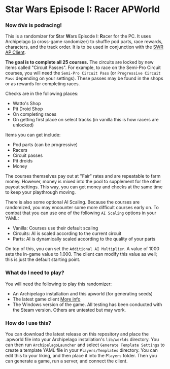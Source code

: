# Star Wars Episode I: Racer APWorld

### Now ***this*** is podracing!

This is a randomizer for **S**tar **W**ars Episode I: **R**acer for the PC. It uses Archipelago (a cross-game randomizer) to shuffle pod parts, race rewards, characters, and the track order. It is to be used in conjunction with the [SWR AP Client](https://github.com/wcolding/SWR_AP_Client).

**The goal is to complete all 25 courses.** The circuits are locked by new items called "Circuit Passes". For example, to race on the Semi-Pro Circuit courses, you will need the `Semi-Pro Circuit Pass` (or `Progressive Circuit Pass` depending on your settings). These passes may be found in the shops or as rewards for completing races.

Checks are in the following places:
* Watto's Shop
* Pit Droid Shop
* On completing races
* On getting first place on select tracks (in vanilla this is how racers are unlocked)

Items you can get include:
* Pod parts (can be progressive)
* Racers
* Circuit passes
* Pit droids
* Money

The courses themselves pay out at "Fair" rates and are repeatable to farm money. However, money is mixed into the pool to supplement for the other payout settings. This way, you can get money and checks at the same time to keep your playthrough moving.

There is also some optional AI Scaling. Because the courses are randomized, you may encounter some more difficult courses early on. To combat that you can use one of the following `AI Scaling` options in your YAML:

* Vanilla: Courses use their default scaling
* Circuits: AI is scaled according to the current circuit
* Parts: AI is dynamically scaled according to the quality of your parts

On top of this, you can set the `Additional AI Multiplier`. A value of 1000 sets the in-game value to 1.000. The client can modify this value as well; this is just the default starting point.

### What do I need to play?
You will need the following to play this randomizer:
* An Archipelago installation and this apworld (for generating seeds)
* The latest game client [More info](https://github.com/wcolding/SWR_AP_Client)
* The Windows version of the game. All testing has been conducted with the Steam version. Others are untested but may work.

### How do I use this?
You can download the latest release on this repository and place the .apworld file into your Archipelago installation's `lib/worlds` directory. You can then run `ArchipelagoLauncher` and select `Generate Template Settings` to create a template YAML file in your `Players/Templates` directory. You can edit this to your liking, and then place it into the `Players` folder. Then you can generate a game, run a server, and connect the client.
